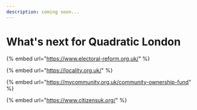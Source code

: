 ```yaml
---
description: coming soon...
---
```


# What's next for Quadratic London

{% embed url="https://www.electoral-reform.org.uk/" %}

{% embed url="https://locality.org.uk/" %}

{% embed url="https://mycommunity.org.uk/community-ownership-fund" %}

{% embed url="https://www.citizensuk.org/" %}
